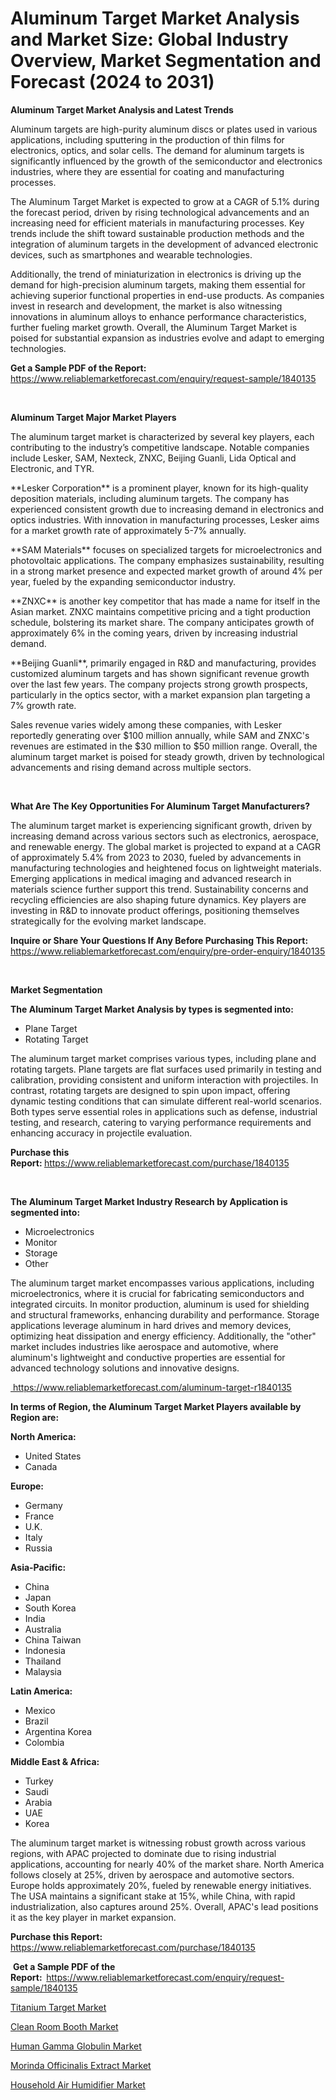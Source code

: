 <p><h1>Aluminum Target Market Analysis and Market Size: Global Industry Overview, Market Segmentation and Forecast (2024 to 2031)</h1></p><p><strong>Aluminum Target Market Analysis and Latest Trends</strong></p>
<p><p>Aluminum targets are high-purity aluminum discs or plates used in various applications, including sputtering in the production of thin films for electronics, optics, and solar cells. The demand for aluminum targets is significantly influenced by the growth of the semiconductor and electronics industries, where they are essential for coating and manufacturing processes. </p><p>The Aluminum Target Market is expected to grow at a CAGR of 5.1% during the forecast period, driven by rising technological advancements and an increasing need for efficient materials in manufacturing processes. Key trends include the shift toward sustainable production methods and the integration of aluminum targets in the development of advanced electronic devices, such as smartphones and wearable technologies. </p><p>Additionally, the trend of miniaturization in electronics is driving up the demand for high-precision aluminum targets, making them essential for achieving superior functional properties in end-use products. As companies invest in research and development, the market is also witnessing innovations in aluminum alloys to enhance performance characteristics, further fueling market growth. Overall, the Aluminum Target Market is poised for substantial expansion as industries evolve and adapt to emerging technologies.</p></p>
<p><strong>Get a Sample PDF of the Report:&nbsp;</strong> <a href="https://www.reliablemarketforecast.com/enquiry/request-sample/1840135?utm_campaign=121&utm_medium=2&utm_source=Github&utm_content=ia&utm_term=11112024&utm_id=aluminum-target">https://www.reliablemarketforecast.com/enquiry/request-sample/1840135</a></p>
<p>&nbsp;</p>
<p><strong>Aluminum Target Major Market Players</strong></p>
<p><p>The aluminum target market is characterized by several key players, each contributing to the industry’s competitive landscape. Notable companies include Lesker, SAM, Nexteck, ZNXC, Beijing Guanli, Lida Optical and Electronic, and TYR.</p><p>**Lesker Corporation** is a prominent player, known for its high-quality deposition materials, including aluminum targets. The company has experienced consistent growth due to increasing demand in electronics and optics industries. With innovation in manufacturing processes, Lesker aims for a market growth rate of approximately 5-7% annually.</p><p>**SAM Materials** focuses on specialized targets for microelectronics and photovoltaic applications. The company emphasizes sustainability, resulting in a strong market presence and expected market growth of around 4% per year, fueled by the expanding semiconductor industry.</p><p>**ZNXC** is another key competitor that has made a name for itself in the Asian market. ZNXC maintains competitive pricing and a tight production schedule, bolstering its market share. The company anticipates growth of approximately 6% in the coming years, driven by increasing industrial demand.</p><p>**Beijing Guanli**, primarily engaged in R&D and manufacturing, provides customized aluminum targets and has shown significant revenue growth over the last few years. The company projects strong growth prospects, particularly in the optics sector, with a market expansion plan targeting a 7% growth rate.</p><p>Sales revenue varies widely among these companies, with Lesker reportedly generating over $100 million annually, while SAM and ZNXC's revenues are estimated in the $30 million to $50 million range. Overall, the aluminum target market is poised for steady growth, driven by technological advancements and rising demand across multiple sectors.</p></p>
<p>&nbsp;</p>
<p><strong>What Are The Key Opportunities For Aluminum Target Manufacturers?</strong></p>
<p><p>The aluminum target market is experiencing significant growth, driven by increasing demand across various sectors such as electronics, aerospace, and renewable energy. The global market is projected to expand at a CAGR of approximately 5.4% from 2023 to 2030, fueled by advancements in manufacturing technologies and heightened focus on lightweight materials. Emerging applications in medical imaging and advanced research in materials science further support this trend. Sustainability concerns and recycling efficiencies are also shaping future dynamics. Key players are investing in R&D to innovate product offerings, positioning themselves strategically for the evolving market landscape.</p></p>
<p><strong>Inquire or Share Your Questions If Any Before Purchasing This Report:</strong> <a href="https://www.reliablemarketforecast.com/enquiry/pre-order-enquiry/1840135?utm_campaign=121&utm_medium=2&utm_source=Github&utm_content=ia&utm_term=11112024&utm_id=aluminum-target">https://www.reliablemarketforecast.com/enquiry/pre-order-enquiry/1840135</a></p>
<p>&nbsp;</p>
<p><strong>Market Segmentation</strong></p>
<p><strong>The Aluminum Target Market Analysis by types is segmented into:</strong></p>
<p><ul><li>Plane Target</li><li>Rotating Target</li></ul></p>
<p><p>The aluminum target market comprises various types, including plane and rotating targets. Plane targets are flat surfaces used primarily in testing and calibration, providing consistent and uniform interaction with projectiles. In contrast, rotating targets are designed to spin upon impact, offering dynamic testing conditions that can simulate different real-world scenarios. Both types serve essential roles in applications such as defense, industrial testing, and research, catering to varying performance requirements and enhancing accuracy in projectile evaluation.</p></p>
<p><strong>Purchase this Report:&nbsp;</strong><a href="https://www.reliablemarketforecast.com/purchase/1840135?utm_campaign=121&utm_medium=2&utm_source=Github&utm_content=ia&utm_term=11112024&utm_id=aluminum-target">https://www.reliablemarketforecast.com/purchase/1840135</a></p>
<p>&nbsp;</p>
<p><strong>The Aluminum Target Market Industry Research by Application is segmented into:</strong></p>
<p><ul><li>Microelectronics</li><li>Monitor</li><li>Storage</li><li>Other</li></ul></p>
<p><p>The aluminum target market encompasses various applications, including microelectronics, where it is crucial for fabricating semiconductors and integrated circuits. In monitor production, aluminum is used for shielding and structural frameworks, enhancing durability and performance. Storage applications leverage aluminum in hard drives and memory devices, optimizing heat dissipation and energy efficiency. Additionally, the "other" market includes industries like aerospace and automotive, where aluminum's lightweight and conductive properties are essential for advanced technology solutions and innovative designs.</p></p>
<p><a href="https://www.reliablemarketforecast.com/aluminum-target-r1840135?utm_campaign=121&utm_medium=2&utm_source=Github&utm_content=ia&utm_term=11112024&utm_id=aluminum-target">&nbsp;https://www.reliablemarketforecast.com/aluminum-target-r1840135</a></p>
<p><strong>In terms of Region, the Aluminum Target Market Players available by Region are:</strong></p>
<p>
    <p> <strong> North America: </strong>
        <ul>
            <li>United States</li>
            <li>Canada</li>
        </ul>
        </p> 
    <p> <strong> Europe: </strong>
        <ul>
            <li>Germany</li>
            <li>France</li>
            <li>U.K.</li>
            <li>Italy</li>
            <li>Russia</li>
        </ul>
        </p> 
    <p> <strong> Asia-Pacific: </strong>
        <ul>
            <li>China</li>
            <li>Japan</li>
            <li>South Korea</li>
            <li>India</li>
            <li>Australia</li>
            <li>China Taiwan</li>
            <li>Indonesia</li>
            <li>Thailand</li>
            <li>Malaysia</li>
        </ul>
        </p> 
    <p> <strong> Latin America: </strong>
        <ul>
            <li>Mexico</li>
            <li>Brazil</li>
            <li>Argentina Korea</li>
            <li>Colombia</li>
        </ul>
        </p> 
    <p> <strong> Middle East & Africa: </strong>
        <ul>
            <li>Turkey</li>
            <li>Saudi</li>
            <li>Arabia</li>
            <li>UAE</li>
            <li>Korea</li>
        </ul>
    </p>
    </p>
<p><p>The aluminum target market is witnessing robust growth across various regions, with APAC projected to dominate due to rising industrial applications, accounting for nearly 40% of the market share. North America follows closely at 25%, driven by aerospace and automotive sectors. Europe holds approximately 20%, fueled by renewable energy initiatives. The USA maintains a significant stake at 15%, while China, with rapid industrialization, also captures around 25%. Overall, APAC's lead positions it as the key player in market expansion.</p></p>
<p><strong>Purchase this Report: </strong><a href="https://www.reliablemarketforecast.com/purchase/1840135?utm_campaign=121&utm_medium=2&utm_source=Github&utm_content=ia&utm_term=11112024&utm_id=aluminum-target">https://www.reliablemarketforecast.com/purchase/1840135</a></p>
<p>&nbsp;<strong>Get a Sample PDF of the Report:&nbsp;&nbsp;</strong><a href="https://www.reliablemarketforecast.com/enquiry/request-sample/1840135?utm_campaign=121&utm_medium=2&utm_source=Github&utm_content=ia&utm_term=11112024&utm_id=aluminum-target">https://www.reliablemarketforecast.com/enquiry/request-sample/1840135</a></p>
<p><strong></strong></p>
<p><p><a href="https://github.com/anidillnagatat/Market-Research-Report-List-1/blob/main/titanium-target-market.md?utm_campaign=121&utm_medium=2&utm_source=Github&utm_content=ia&utm_term=11112024&utm_id=aluminum-target">Titanium Target Market</a></p><p><a href="https://issuu.com/reportprime-2/docs/clean-room-booth-market-size-2030.p_87823a9b93c482?utm_campaign=121&utm_medium=2&utm_source=Github&utm_content=ia&utm_term=11112024&utm_id=aluminum-target">Clean Room Booth Market</a></p><p><a href="https://www.linkedin.com/pulse/future-innovation-global-human-gamma-globulin-market-growth-78lse?utm_campaign=121&utm_medium=2&utm_source=Github&utm_content=ia&utm_term=11112024&utm_id=aluminum-target">Human Gamma Globulin Market</a></p><p><a href="https://github.com/danyelltzmol/Market-Research-Report-List-1/blob/main/morinda-officinalis-extract-market.md?utm_campaign=121&utm_medium=2&utm_source=Github&utm_content=ia&utm_term=11112024&utm_id=aluminum-target">Morinda Officinalis Extract Market</a></p><p><a href="https://www.linkedin.com/pulse/unveiling-market-trends-global-household-air-humidifier-growth-c93he?utm_campaign=121&utm_medium=2&utm_source=Github&utm_content=ia&utm_term=11112024&utm_id=aluminum-target">Household Air Humidifier Market</a></p></p>